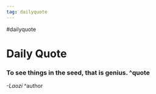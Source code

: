 ```yaml
---
tag: dailyquote
---
```


#dailyquote

# Daily Quote

### To see things in the seed, that is genius. ^quote
*-Laozi* ^author
